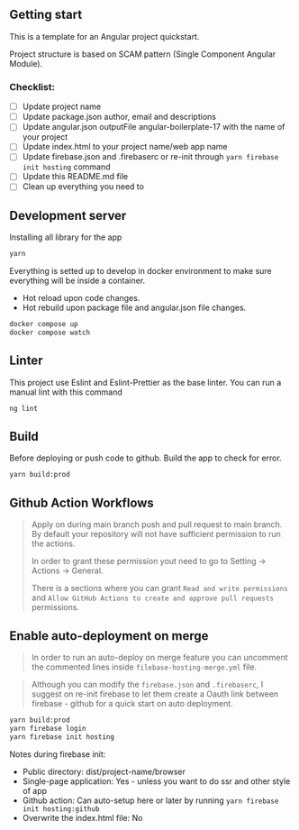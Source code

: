 ## Getting start

This is a template for an Angular project quickstart.

Project structure is based on SCAM pattern (Single Component Angular Module).

### Checklist:
- [ ] Update project name
- [ ] Update package.json author, email and descriptions
- [ ] Update angular.json outputFile angular-boilerplate-17 with the name of your project
- [ ] Update index.html to your project name/web app name
- [ ] Update firebase.json and .firebaserc or re-init through `yarn firebase init hosting` command
- [ ] Update this README.md file
- [ ] Clean up everything you need to

## Development server

Installing all library for the app

```bash
yarn
```

Everything is setted up to develop in docker environment to make sure everything will be inside a container.
 * Hot reload upon code changes.
 * Hot rebuild upon package file and angular.json file changes.

```bash
docker compose up
docker compose watch
```

## Linter

This project use Eslint and Eslint-Prettier as the base linter. You can run a manual lint with this command

```bash
ng lint
```

## Build

Before deploying or push code to github. Build the app to check for error.

```bash
yarn build:prod
```

## Github Action Workflows

>Apply on during main branch push and pull request to main branch. By default your repository will not have sufficient permission to run the actions.
>
>In order to grant these permission yout need to go to Setting -> Actions -> General.
>
>There is a sections where you can grant `Read and write permissions` and `Allow GitHub Actions to create and approve pull requests` permissions.

## Enable auto-deployment on merge

>In order to run an auto-deploy on merge feature you can uncomment the commented lines inside `filebase-hosting-merge.yml` file.

>Although you can modify the `firebase.json` and `.firebaserc`, I suggest on re-init firebase to let them create a Oauth link between firebase - github for a quick start on auto deployment.

```bash
yarn build:prod
yarn firebase login
yarn firebase init hosting
```

Notes during firebase init:

- Public directory: dist/project-name/browser
- Single-page application: Yes - unless you want to do ssr and other style of app
- Github action: Can auto-setup here or later by running `yarn firebase init hosting:github`
- Overwrite the index.html file: No
